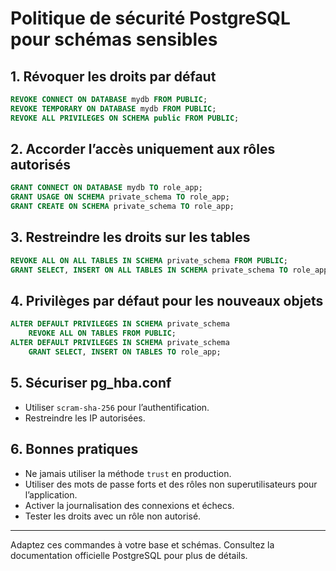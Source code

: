 # Politique de sécurité PostgreSQL pour schémas sensibles

## 1. Révoquer les droits par défaut
```sql
REVOKE CONNECT ON DATABASE mydb FROM PUBLIC;
REVOKE TEMPORARY ON DATABASE mydb FROM PUBLIC;
REVOKE ALL PRIVILEGES ON SCHEMA public FROM PUBLIC;
```

## 2. Accorder l’accès uniquement aux rôles autorisés
```sql
GRANT CONNECT ON DATABASE mydb TO role_app;
GRANT USAGE ON SCHEMA private_schema TO role_app;
GRANT CREATE ON SCHEMA private_schema TO role_app;
```

## 3. Restreindre les droits sur les tables
```sql
REVOKE ALL ON ALL TABLES IN SCHEMA private_schema FROM PUBLIC;
GRANT SELECT, INSERT ON ALL TABLES IN SCHEMA private_schema TO role_app;
```

## 4. Privilèges par défaut pour les nouveaux objets
```sql
ALTER DEFAULT PRIVILEGES IN SCHEMA private_schema 
    REVOKE ALL ON TABLES FROM PUBLIC;
ALTER DEFAULT PRIVILEGES IN SCHEMA private_schema 
    GRANT SELECT, INSERT ON TABLES TO role_app;
```

## 5. Sécuriser pg_hba.conf
- Utiliser `scram-sha-256` pour l’authentification.
- Restreindre les IP autorisées.

## 6. Bonnes pratiques
- Ne jamais utiliser la méthode `trust` en production.
- Utiliser des mots de passe forts et des rôles non superutilisateurs pour l’application.
- Activer la journalisation des connexions et échecs.
- Tester les droits avec un rôle non autorisé.

---

Adaptez ces commandes à votre base et schémas. Consultez la documentation officielle PostgreSQL pour plus de détails.
